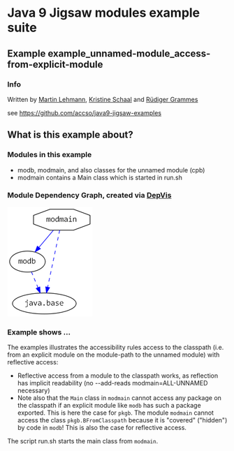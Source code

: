 ﻿# Java 9 Jigsaw modules example suite
## Example example_unnamed-module_access-from-explicit-module

### Info
Written by [Martin Lehmann](https://github.com/MartinLehmann1971), [Kristine Schaal](https://github.com/kristines) and [Rüdiger Grammes](https://github.com/rgrammes) 

see https://github.com/accso/java9-jigsaw-examples

## What is this example about?

### Modules in this example
* modb, modmain, and also classes for the unnamed module (cpb)
* modmain contains a Main class which is started in run.sh

### Module Dependency Graph, created via [DepVis](https://github.com/accso/java9-jigsaw-depvis)
![Example's Module Dependency Graph](moduledependencies.png)

### Example shows ...
The examples illustrates the accessibility rules access to the classpath (i.e. from an explicit module on the module-path to the unnamed module) with reflective access:
- Reflective access from a module to the classpath works, as reflection has implicit readability (no --add-reads modmain=ALL-UNNAMED necessary)
- Note also that the `Main` class in `modmain` cannot access any package on the classpath if an explicit module like `modb` has such a package exported. This is here the case for `pkgb`. The module `modmain` cannot access the class `pkgb.BFromClasspath` because it is "covered" ("hidden") by code in `modb`! This is also the case for reflective access.

The script run.sh starts the main class from `modmain`.
